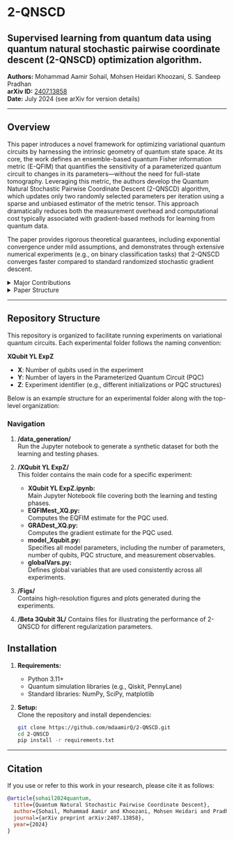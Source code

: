 # 2-QNSCD

## Supervised learning from quantum data using quantum natural stochastic pairwise coordinate descent (2-QNSCD) optimization algorithm.

**Authors:** Mohammad Aamir Sohail, Mohsen Heidari Khoozani, S. Sandeep Pradhan  
**arXiv ID:** [2407.13858](https://arxiv.org/abs/2407.13858)  
**Date:** July 2024 (see arXiv for version details)

---

## Overview

This paper introduces a novel framework for optimizing variational quantum circuits by harnessing the intrinsic geometry of quantum state space. At its core, the work defines an ensemble-based quantum Fisher information metric (E-QFIM) that quantifies the sensitivity of a parameterized quantum circuit to changes in its parameters—without the need for full-state tomography. Leveraging this metric, the authors develop the Quantum Natural Stochastic Pairwise Coordinate Descent (2-QNSCD) algorithm, which updates only two randomly selected parameters per iteration using a sparse and unbiased estimator of the metric tensor. This approach dramatically reduces both the measurement overhead and computational cost typically associated with gradient-based methods for learning from quantum data.

The paper provides rigorous theoretical guarantees, including exponential convergence under mild assumptions, and demonstrates through extensive numerical experiments (e.g., on binary classification tasks) that 2-QNSCD converges faster compared to standard randomized stochastic gradient descent. 

<details>
  <summary> Major Contributions</summary>

- **Ensemble-Based Quantum Metric (E-QFIM):**  
  Introduces a new metric that measures the closeness between ensembles of pure states. This metric can be efficiently estimated without full tomography, overcoming the limitations of the Bures metric.

- **Sparse, Unbiased Estimator:**  
  Develop an efficient sequential measurement strategy using mid-circuit measurements to obtain a highly sparse and unbiased estimator of the E-QFIM. Only a constant number of measurements are needed per iteration.

- **Quantum Natural Stochastic Pairwise Coordinate Descent (2-QNSCD):**  
  Presents an optimization algorithm that updates only two randomly chosen parameters per iteration. This results in constant sample complexity and computational cost per iteration without requiring multiple copies of the quantum data.

- **Exponential Convergence Guarantee:**  
  Provides a theoretical analysis showing that 2-QNSCD achieves an exponential rate of convergence under mild assumptions. A new quadratic geometric information (QGI) inequality is introduced to generalize classical convergence criteria.

- **Empirical Validation:**  
  Demonstrates through experiments on a binary classification task that 2-QNSCD converges faster and more reliably than standard stochastic gradient descent, highlighting its robustness and data efficiency.


</details>

<details>
  <summary> Paper Structure</summary>

1. **Introduction:**  
   The motivation behind the method, challenges of variational quantum circuit optimization, and limitations of standard gradient descent methods.

2. **Background and Preliminaries:**  
   Overview of variational quantum algorithms, quantum state geometry (quantum geometric tensor, Fubini–Study metric), and existing optimization methods.

3. **The 2-QNSCD Algorithm:**  
   Detailed description of the algorithm’s design, update rules, and construction of the sparse metric tensor estimator.

4. **Convergence Analysis:**  
   Theoretical analysis demonstrating faster convergence and complexity benefits over randomized stochastic gradient descent.

5. **Numerical Experiments:**  
   Simulation results show faster convergence for different system sizes and PQC models.

6. **Conclusion and Future Work:**  
   Summary of benefits and discussion of potential research directions.

</details>

---

## Repository Structure

This repository is organized to facilitate running experiments on variational quantum circuits. Each experimental folder follows the naming convention:

**XQubit YL ExpZ**  
- **X**: Number of qubits used in the experiment  
- **Y**: Number of layers in the Parameterized Quantum Circuit (PQC)  
- **Z**: Experiment identifier (e.g., different initializations or PQC structures)

Below is an example structure for an experimental folder along with the top-level organization:

### Navigation

1. **/data_generation/**  
   Run the Jupyter notebook to generate a synthetic dataset for both the learning and testing phases. 

2. **/XQubit YL ExpZ/**  
   This folder contains the main code for a specific experiment:
   - **XQubit YL ExpZ.ipynb:**  
     Main Jupyter Notebook file covering both the learning and testing phases.
   - **EQFIMest_XQ.py:**  
     Computes the EQFIM estimate for the PQC used.
   - **GRADest_XQ.py:**  
     Computes the gradient estimate for the PQC used.
   - **model_Xqubit.py:**  
     Specifies all model parameters, including the number of parameters, number of qubits, PQC structure, and measurement observables.
   - **globalVars.py:**  
     Defines global variables that are used consistently across all experiments.

3. **/Figs/**  
   Contains high-resolution figures and plots generated during the experiments.

4. **/Beta 3Qubit 3L/**
   Contains files for illustrating the performance of 2-QNSCD for different regularization parameters. 

## Installation

1. **Requirements:**  
   - Python 3.11+  
   - Quantum simulation libraries (e.g., Qiskit, PennyLane)  
   - Standard libraries: NumPy, SciPy, matplotlib

2. **Setup:**  
   Clone the repository and install dependencies:
   ```bash
   git clone https://github.com/mdaamirQ/2-QNSCD.git
   cd 2-QNSCD
   pip install -r requirements.txt

---


## Citation

If you use or refer to this work in your research, please cite it as follows:

```bibtex
@article{sohail2024quantum,
  title={Quantum Natural Stochastic Pairwise Coordinate Descent},
  author={Sohail, Mohammad Aamir and Khoozani, Mohsen Heidari and Pradhan, S. Sandeep},
  journal={arXiv preprint arXiv:2407.13858},
  year={2024}
}
